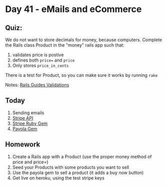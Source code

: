 Day 41 - eMails and eCommerce
===============

Quiz:
----

We do not want to store decimals for money, because computers. Complete the
Rails class Product in the "money" rails app such that:

1. validates price is postive
2. defines both `price=` and `price`
3. Only stores `price_in_cents`

There is a test for Product, so you can make sure it works by running `rake`

Notes: [Rails Guides Validations](http://guides.rubyonrails.org/active_record_validations.html#numericality)

Today
-----

1. Sending emails
1. [Stripe API](https://stripe.com/docs/api#intro)
1. [Stripe Ruby Gem](https://github.com/stripe/stripe-ruby)
1. [Payola Gem](https://github.com/peterkeen/payola)

Homework
--------

1. Create a Rails app with a Product (use the proper money method of price and
price=)
2. Seed your Products with some products you want to sell
3. Use the payola gem to sell a product (it adds a buy now button)
4. Get live on heroku, using the test stripe keys
